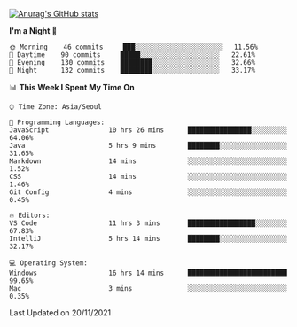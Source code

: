 
<!--
**BHyeonKim/BHyeonKim** is a ✨ _special_ ✨ repository because its `README.md` (this file) appears on your GitHub profile.

Here are some ideas to get you started:

- 🔭 I’m currently working on ...
- 🌱 I’m currently learning ...
- 👯 I’m looking to collaborate on ...
- 🤔 I’m looking for help with ...
- 💬 Ask me about ...
- 📫 How to reach me: ...
- 😄 Pronouns: ...
- ⚡ Fun fact: ...
-->
[![Anurag's GitHub stats](https://github-readme-stats.vercel.app/api?username=BHyeonKim&show_icons=true&theme=dark)
](https://github.com/anuraghazra/github-readme-stats)
<!--START_SECTION:waka-->
**I'm a Night 🦉** 

```text
🌞 Morning    46 commits     ███░░░░░░░░░░░░░░░░░░░░░░   11.56% 
🌆 Daytime    90 commits     █████░░░░░░░░░░░░░░░░░░░░   22.61% 
🌃 Evening    130 commits    ████████░░░░░░░░░░░░░░░░░   32.66% 
🌙 Night      132 commits    ████████░░░░░░░░░░░░░░░░░   33.17%

```


📊 **This Week I Spent My Time On** 

```text
⌚︎ Time Zone: Asia/Seoul

💬 Programming Languages: 
JavaScript               10 hrs 26 mins      ████████████████░░░░░░░░░   64.06% 
Java                     5 hrs 9 mins        ████████░░░░░░░░░░░░░░░░░   31.65% 
Markdown                 14 mins             ░░░░░░░░░░░░░░░░░░░░░░░░░   1.52% 
CSS                      14 mins             ░░░░░░░░░░░░░░░░░░░░░░░░░   1.46% 
Git Config               4 mins              ░░░░░░░░░░░░░░░░░░░░░░░░░   0.45%

🔥 Editors: 
VS Code                  11 hrs 3 mins       █████████████████░░░░░░░░   67.83% 
IntelliJ                 5 hrs 14 mins       ████████░░░░░░░░░░░░░░░░░   32.17%

💻 Operating System: 
Windows                  16 hrs 14 mins      █████████████████████████   99.65% 
Mac                      3 mins              ░░░░░░░░░░░░░░░░░░░░░░░░░   0.35%

```


 Last Updated on 20/11/2021
<!--END_SECTION:waka-->

